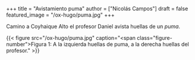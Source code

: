 +++
title = "Avistamiento puma"
author = ["Nicolás Campos"]
draft = false
featured_image = "/ox-hugo/puma.jpg"
+++

Camino a Coyhaique Alto el profesor Daniel avista huellas de un _puma_.

{{< figure src="/ox-hugo/puma.jpg" caption="<span class=\"figure-number\">Figura 1: </span>A la izquierda huellas de puma, a la derecha huellas del profesor." >}}
